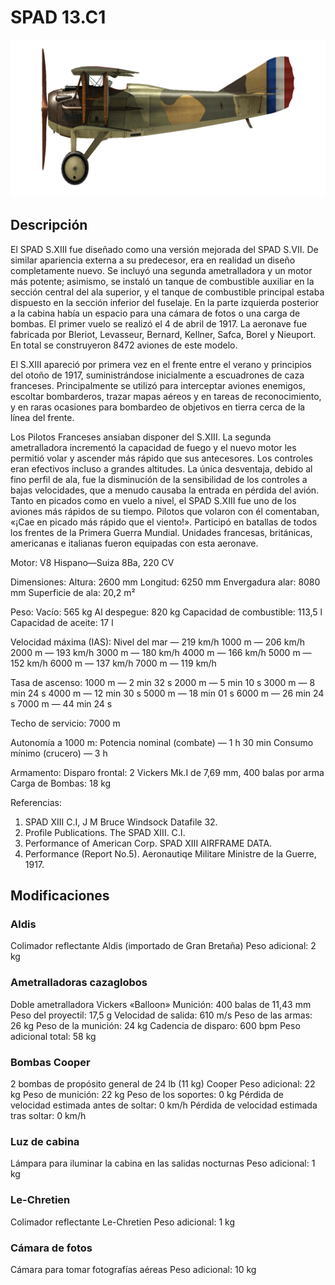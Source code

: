 # SPAD 13.C1

![spad13](../images/spad13.png)

## Descripción

El SPAD S.XIII fue diseñado como una versión mejorada del SPAD S.VII. De similar apariencia externa a su predecesor, era en realidad un diseño completamente nuevo. Se incluyó una segunda ametralladora y un motor más potente; asimismo, se instaló un tanque de combustible auxiliar en la sección central del ala superior, y el tanque de combustible principal estaba dispuesto en la sección inferior del fuselaje. En la parte izquierda posterior a la cabina había un espacio para una cámara de fotos o una carga de bombas. El primer vuelo se realizó el 4 de abril de 1917. La aeronave fue fabricada por  Bleriot, Levasseur, Bernard, Kellner, Safca, Borel y Nieuport. En total se construyeron 8472 aviones de este modelo.

El S.XIII apareció por primera vez en el frente entre el verano y principios del otoño de 1917, suministrándose inicialmente a escuadrones de caza franceses. Principalmente se utilizó para interceptar aviones enemigos, escoltar bombarderos, trazar mapas aéreos y en tareas de reconocimiento, y en raras ocasiones para bombardeo de objetivos en tierra cerca de la línea del frente.

Los Pilotos Franceses ansiaban disponer del S.XIII. La segunda ametralladora incrementó la capacidad de fuego y el nuevo motor les permitió volar y ascender más rápido que sus antecesores. Los controles eran efectivos incluso a grandes altitudes. La única desventaja, debido al fino perfil de ala, fue la disminución de la sensibilidad de los controles a bajas velocidades, que a menudo causaba la entrada en pérdida del avión. Tanto en picados como en vuelo a nivel, el SPAD S.XIII fue uno de los aviones más rápidos de su tiempo. Pilotos que volaron con él comentaban, «¡Cae en picado más rápido que el viento!». Participó en batallas de todos los frentes de la Primera Guerra Mundial. Unidades francesas, británicas, americanas e italianas fueron equipadas con esta aeronave.


Motor:
V8 Hispano—Suiza 8Ba, 220 CV

Dimensiones:
Altura: 2600 mm
Longitud: 6250 mm
Envergadura alar: 8080 mm
Superficie de ala: 20,2 m²

Peso:
Vacío: 565 kg
Al despegue: 820 kg
Capacidad de combustible: 113,5 l
Capacidad de aceite: 17 l

Velocidad máxima (IAS):
Nivel del mar — 219 km/h
1000 m — 206 km/h
2000 m — 193 km/h
3000 m — 180 km/h
4000 m — 166 km/h
5000 m — 152 km/h
6000 m — 137 km/h
7000 m — 119 km/h

Tasa de ascenso:
1000 m — 2 min 32 s
2000 m — 5 min 10 s
3000 m — 8 min 24 s
4000 m — 12 min 30 s
5000 m — 18 min 01 s
6000 m — 26 min 24 s
7000 m — 44 min 24 s

Techo de servicio: 7000 m

Autonomía a 1000 m:
Potencia nominal (combate) — 1 h 30 min
Consumo mínimo (crucero) — 3 h

Armamento:
Disparo frontal: 2 Vickers Mk.I de 7,69 mm, 400 balas por arma
Carga de Bombas: 18 kg

Referencias:
1) SPAD XIII C.I, J M Bruce Windsock Datafile 32.
2) Profile Publications. The SPAD XIII. C.I.
3) Performance of American Corp. SPAD XIII AIRFRAME DATA.
4) Performance (Report No.5). Aeronautiqe Militare  Ministre de la Guerre, 1917.

## Modificaciones

### Aldis

Colimador reflectante Aldis (importado de Gran Bretaña)
Peso adicional: 2 kg

### Ametralladoras cazaglobos

Doble ametralladora Vickers «Balloon»
Munición: 400 balas de 11,43 mm
Peso del proyectil: 17,5 g
Velocidad de salida: 610 m/s
Peso de las armas: 26 kg
Peso de la munición: 24 kg
Cadencia de disparo: 600 bpm
Peso adicional total: 58 kg

### Bombas Cooper

2 bombas de propósito general de 24 lb (11 kg) Cooper
Peso adicional: 22 kg
Peso de munición: 22 kg
Peso de los soportes: 0 kg
Pérdida de velocidad estimada antes de soltar: 0 km/h
Pérdida de velocidad estimada tras soltar: 0 km/h

### Luz de cabina

Lámpara para iluminar la cabina en las salidas nocturnas
Peso adicional: 1 kg

### Le-Chretien

Colimador reflectante Le-Chretien
Peso adicional: 1 kg

### Cámara de fotos

Cámara para tomar fotografías aéreas
Peso adicional: 10 kg
